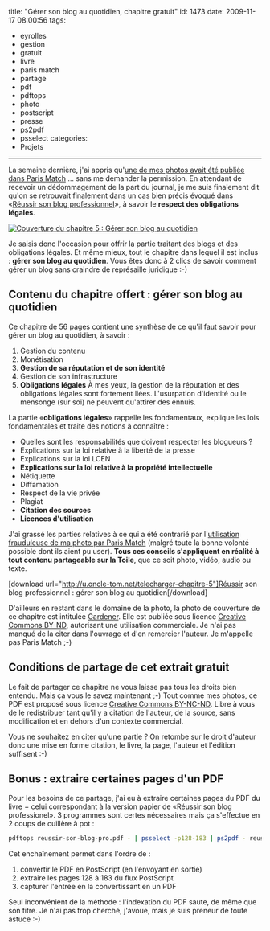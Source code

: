 title: "Gérer son blog au quotidien, chapitre gratuit"
id: 1473
date: 2009-11-17 08:00:56
tags:
- eyrolles
- gestion
- gratuit
- livre
- paris match
- partage
- pdf
- pdftops
- photo
- postscript
- presse
- ps2pdf
- psselect
categories:
- Projets
---

La semaine dernière, j'ai appris qu'[une de mes photos avait été publiée dans Paris Match](https://oncletom.io/2009/11/08/paris-match-licence-photo/) ... sans me demander la permission. En attendant de recevoir un dédommagement de la part du journal, je me suis finalement dit qu'on se retrouvait finalement dans un cas bien précis évoqué dans «[Réussir son blog professionnel](http://reussir-son-blog.pro/)», à savoir le **respect des obligations légales**.

[![Couverture du chapitre 5 : Gérer son blog au quotidien](https://oncletom.io/images/2009/11/reussir-son-blog-pro-chap5-nq8-226x300.png "Couverture du chapitre 5 : Gérer son blog au quotidien")](https://oncletom.io/images/2009/11/reussir-son-blog-pro-chap5-nq8.png)

Je saisis donc l'occasion pour offrir la partie traitant des blogs et des obligations légales. Et même mieux, tout le chapitre dans lequel il est inclus : **gérer son blog au quotidien**. Vous êtes donc à 2 clics de savoir comment gérer un blog sans craindre de représaille juridique :-)

<!--more-->

## Contenu du chapitre offert : gérer son blog au quotidien

Ce chapitre de 56 pages contient une synthèse de ce qu'il faut savoir pour gérer un blog au quotidien, à savoir :

1.  Gestion du contenu
2.  Monétisation
3.  **Gestion de sa réputation et de son identité**
4.  Gestion de son infrastructure
5.  **Obligations légales**
À mes yeux, la gestion de la réputation et des obligations légales sont fortement liées. L'usurpation d'identité ou le mensonge (sur soi) ne peuvent qu'attirer des ennuis.

La partie «**obligations légales**» rappelle les fondamentaux, explique les lois fondamentales et traite des notions à connaître :

*   Quelles sont les responsabilités que doivent respecter les blogueurs ?
*   Explications sur la loi relative à la liberté de la presse
*   Explications sur la loi LCEN
*   **Explications sur la loi relative à la propriété intellectuelle**
*   Nétiquette
*   Diffamation
*   Respect de la vie privée
*   Plagiat
*   **Citation des sources**
*   **Licences d'utilisation**

J'ai grassé les parties relatives à ce qui a été contrarié par l'[utilisation frauduleuse de ma photo par Paris Match](https://oncletom.io/2009/11/08/paris-match-licence-photo/) (malgré toute la bonne volonté possible dont ils aient pu user). **Tous ces conseils s'appliquent en réalité à tout contenu partageable sur la Toile**, que ce soit photo, vidéo, audio ou texte.

[download url="http://u.oncle-tom.net/telecharger-chapitre-5"]Réussir son blog professionnel : gérer son blog au quotidien[/download]

D'ailleurs en restant dans le domaine de la photo, la photo de couverture de ce chapitre est intitulée [Gardener](http://www.flickr.com/photos/72861652@N00/1347885647/). Elle est publiée sous licence [Creative Commons BY-ND](http://creativecommons.org/licenses/by-nd/2.0/deed.fr), autorisant une utilisation commerciale. Je n'ai pas manqué de la citer dans l'ouvrage et d'en remercier l'auteur. Je m'appelle pas Paris Match ;-)

## Conditions de partage de cet extrait gratuit

Le fait de partager ce chapitre ne vous laisse pas tous les droits bien entendu. Mais ça vous le savez maintenant ;-)
Tout comme mes photos, ce PDF est proposé sous licence [Creative Commons BY-NC-ND](http://creativecommons.org/licenses/by-nc-nd/2.0/deed.fr). Libre à vous de le redistribuer tant qu'il y a citation de l'auteur, de la source, sans modification et en dehors d'un contexte commercial.

Vous ne souhaitez en citer qu'une partie ? On retombe sur le droit d'auteur donc une mise en forme citation, le livre, la page, l'auteur et l'édition suffisent :-)

## Bonus : extraire certaines pages d'un PDF

Pour les besoins de ce partage, j'ai eu à extraire certaines pages du PDF du livre − celui correspondant à la version papier de «Réussir son blog professionel». 3 programmes sont certes nécessaires mais ça s'effectue en 2 coups de cuillère à pot :

```bash
pdftops reussir-son-blog-pro.pdf - | psselect -p128-183 | ps2pdf - reussir-son-blog-pro-chap5.pdf
```

Cet enchaînement permet dans l'ordre de :

1.  convertir le PDF en PostScript (en l'envoyant en sortie)
2.  extraire les pages 128 à 183 du flux PostScript
3.  capturer l'entrée en la convertissant en un PDF

Seul inconvénient de la méthode : l'indexation du PDF saute, de même que son titre. Je n'ai pas trop cherché, j'avoue, mais je suis preneur de toute astuce :-)